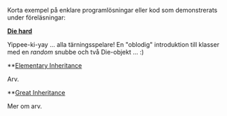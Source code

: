 Korta exempel på enklare programlösningar eller kod som demonstrerats under föreläsningar:

**[Die hard](https://github.com/1dv024/example-die-hard)**

Yippee-ki-yay ... alla tärningsspelare! En "oblodig" introduktion till klasser med en _random_ snubbe och två Die-objekt ... :) 

**[Elementary Inheritance](https://github.com/1dv024/example-elementary-inheritance)

Arv.

**[Great Inheritance](https://github.com/1dv024/example-great-inheritance)

Mer om arv.

